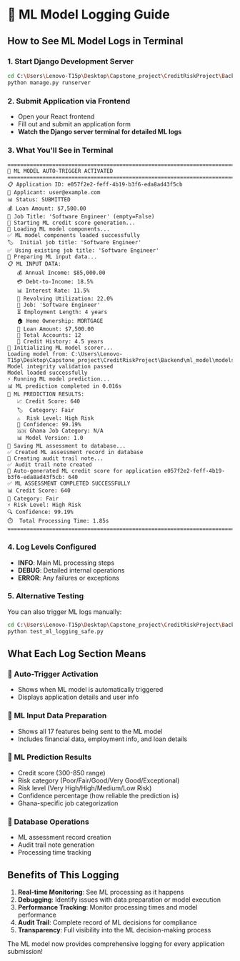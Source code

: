 # 🤖 ML Model Logging Guide

## How to See ML Model Logs in Terminal

### 1. Start Django Development Server
```bash
cd C:\Users\Lenovo-T15p\Desktop\Capstone_project\CreditRiskProject\Backend
python manage.py runserver
```

### 2. Submit Application via Frontend
- Open your React frontend
- Fill out and submit an application form
- **Watch the Django server terminal for detailed ML logs**

### 3. What You'll See in Terminal

```
================================================================================
🤖 ML MODEL AUTO-TRIGGER ACTIVATED
================================================================================
📋 Application ID: e057f2e2-feff-4b19-b3f6-eda8ad43f5cb
👤 Applicant: user@example.com
📊 Status: SUBMITTED
💰 Loan Amount: $7,500.00
💼 Job Title: 'Software Engineer' (empty=False)
🔄 Starting ML credit score generation...
🔧 Loading ML model components...
✅ ML model components loaded successfully
🏷️  Initial job title: 'Software Engineer'
✅ Using existing job title: 'Software Engineer'
🧮 Preparing ML input data...
📋 ML INPUT DATA:
   💰 Annual Income: $85,000.00
   💳 Debt-to-Income: 18.5%
   📊 Interest Rate: 11.5%
   🔄 Revolving Utilization: 22.0%
   💼 Job: 'Software Engineer'
   ⏳ Employment Length: 4 years
   🏠 Home Ownership: MORTGAGE
   💸 Loan Amount: $7,500.00
   🏦 Total Accounts: 12
   📅 Credit History: 4.5 years
🤖 Initializing ML model scorer...
Loading model from: C:\Users\Lenovo-T15p\Desktop\Capstone_project\CreditRiskProject\Backend\ml_model\models
Model integrity validation passed
Model loaded successfully
⚡ Running ML model prediction...
📊 ML prediction completed in 0.016s
🎯 ML PREDICTION RESULTS:
   📈 Credit Score: 640
   🏷️  Category: Fair
   ⚠️  Risk Level: High Risk
   🎯 Confidence: 99.19%
   🇬🇭 Ghana Job Category: N/A
   📊 Model Version: 1.0
💾 Saving ML assessment to database...
✅ Created ML assessment record in database
📝 Creating audit trail note...
✅ Audit trail note created
🏁 Auto-generated ML credit score for application e057f2e2-feff-4b19-b3f6-eda8ad43f5cb: 640
✅ ML ASSESSMENT COMPLETED SUCCESSFULLY
📊 Credit Score: 640
🎯 Category: Fair
⚡ Risk Level: High Risk
🔍 Confidence: 99.19%
⏱️  Total Processing Time: 1.85s
================================================================================
```

### 4. Log Levels Configured
- **INFO**: Main ML processing steps
- **DEBUG**: Detailed internal operations  
- **ERROR**: Any failures or exceptions

### 5. Alternative Testing
You can also trigger ML logs manually:
```bash
cd C:\Users\Lenovo-T15p\Desktop\Capstone_project\CreditRiskProject\Backend
python test_ml_logging_safe.py
```

## What Each Log Section Means

### 🤖 Auto-Trigger Activation
- Shows when ML model is automatically triggered
- Displays application details and user info

### 🧮 ML Input Data Preparation
- Shows all 17 features being sent to the ML model
- Includes financial data, employment info, and loan details

### 🎯 ML Prediction Results  
- Credit score (300-850 range)
- Risk category (Poor/Fair/Good/Very Good/Exceptional)
- Risk level (Very High/High/Medium/Low Risk)
- Confidence percentage (how reliable the prediction is)
- Ghana-specific job categorization

### 💾 Database Operations
- ML assessment record creation
- Audit trail note generation
- Processing time tracking

## Benefits of This Logging

1. **Real-time Monitoring**: See ML processing as it happens
2. **Debugging**: Identify issues with data preparation or model execution
3. **Performance Tracking**: Monitor processing times and model performance  
4. **Audit Trail**: Complete record of ML decisions for compliance
5. **Transparency**: Full visibility into the ML decision-making process

The ML model now provides comprehensive logging for every application submission!